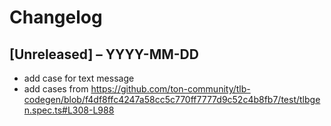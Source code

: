 # Changelog

## [Unreleased] – YYYY-MM-DD

- add case for text message
- add cases from https://github.com/ton-community/tlb-codegen/blob/f4df8ffc4247a58cc5c770ff7777d9c52c4b8fb7/test/tlbgen.spec.ts#L308-L988
